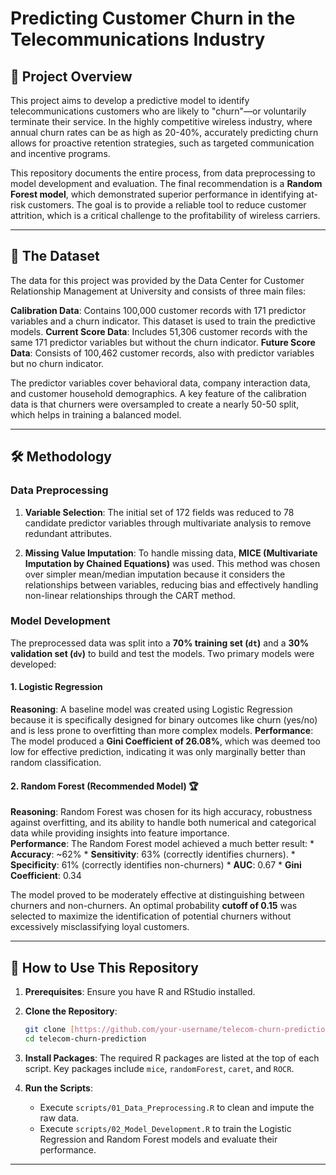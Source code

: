 # Predicting Customer Churn in the Telecommunications Industry

## 📝 Project Overview

This project aims to develop a predictive model to identify telecommunications customers who are likely to "churn"—or voluntarily terminate their service. In the highly competitive wireless industry, where annual churn rates can be as high as 20-40%, accurately predicting churn allows for proactive retention strategies, such as targeted communication and incentive programs.

This repository documents the entire process, from data preprocessing to model development and evaluation. The final recommendation is a **Random Forest model**, which demonstrated superior performance in identifying at-risk customers. The goal is to provide a reliable tool to reduce customer attrition, which is a critical challenge to the profitability of wireless carriers.

---

## 📂 The Dataset

The data for this project was provided by the Data Center for Customer Relationship Management at University and consists of three main files:

**Calibration Data**: Contains 100,000 customer records with 171 predictor variables and a churn indicator. This dataset is used to train the predictive models.
**Current Score Data**: Includes 51,306 customer records with the same 171 predictor variables but without the churn indicator.
**Future Score Data**: Consists of 100,462 customer records, also with predictor variables but no churn indicator.

The predictor variables cover behavioral data, company interaction data, and customer household demographics. A key feature of the calibration data is that churners were oversampled to create a nearly 50-50 split, which helps in training a balanced model.

---

## 🛠️ Methodology

### Data Preprocessing

1.  **Variable Selection**: The initial set of 172 fields was reduced to 78 candidate predictor variables through multivariate analysis to remove redundant attributes.

2.  **Missing Value Imputation**: To handle missing data, **MICE (Multivariate Imputation by Chained Equations)** was used. This method was chosen over simpler mean/median imputation because it considers the relationships between variables, reducing bias and effectively handling non-linear relationships through the CART method.

### Model Development

The preprocessed data was split into a **70% training set (`dt`)** and a **30% validation set (`dv`)** to build and test the models. Two primary models were developed:

#### 1. Logistic Regression

**Reasoning**: A baseline model was created using Logistic Regression because it is specifically designed for binary outcomes like churn (yes/no) and is less prone to overfitting than more complex models.
**Performance**: The model produced a **Gini Coefficient of 26.08%**, which was deemed too low for effective prediction, indicating it was only marginally better than random classification.

#### 2. Random Forest (Recommended Model) 🏆

**Reasoning**: Random Forest was chosen for its high accuracy, robustness against overfitting, and its ability to handle both numerical and categorical data while providing insights into feature importance.\
**Performance**: The Random Forest model achieved a much better result:
    * **Accuracy**: ~62%
    * **Sensitivity**: 63% (correctly identifies churners).
    * **Specificity**: 61% (correctly identifies non-churners)
    * **AUC**: 0.67
    * **Gini Coefficient**: 0.34

The model proved to be moderately effective at distinguishing between churners and non-churners. An optimal probability **cutoff of 0.15** was selected to maximize the identification of potential churners without excessively misclassifying loyal customers.

---

## 🚀 How to Use This Repository

1.  **Prerequisites**: Ensure you have R and RStudio installed.

2.  **Clone the Repository**:
    ```bash
    git clone [https://github.com/your-username/telecom-churn-prediction.git](https://github.com/rajat1026/telecom-churn-prediction.git)
    cd telecom-churn-prediction
    ```

3.  **Install Packages**: The required R packages are listed at the top of each script. Key packages include `mice`, `randomForest`, `caret`, and `ROCR`.

4.  **Run the Scripts**:
    * Execute `scripts/01_Data_Preprocessing.R` to clean and impute the raw data.
    * Execute `scripts/02_Model_Development.R` to train the Logistic Regression and Random Forest models and evaluate their performance.

---
